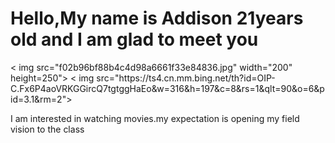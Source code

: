 <!DOCTYPE html>
<html>

<body>

<h1>Hello,My name is Addison 21years old and I am glad to meet you</h1>
< img   src="f02b96bf88b4c4d98a6661f33e84836.jpg" width="200" height=250">
< img   src="https://ts4.cn.mm.bing.net/th?id=OIP-C.Fx6P4aoVRKGGircQ7tgtggHaEo&w=316&h=197&c=8&rs=1&qlt=90&o=6&pid=3.1&rm=2">                                                                           
<p>I am interested in watching movies.my expectation is opening my field vision to the class</p >

</body>
</html>

